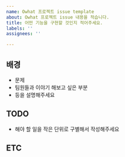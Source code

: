 ```yaml
---
name: Owhat 프로젝트 issue template
about: Owhat 프로젝트 issue 내용을 적습니다.
title: 어떤 기능을 구현할 것인지 적어주세요.
labels: ''
assignees: ''

---
```


## 배경

- 문제
- 팀원들과 이야기 해보고 싶은 부분
- 등을 설명해주세요

## TODO

- 해야 할 일을 작은 단위로 구별해서 작성해주세요

## ETC
